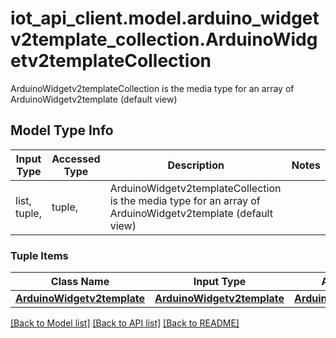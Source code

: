 # iot_api_client.model.arduino_widgetv2template_collection.ArduinoWidgetv2templateCollection

ArduinoWidgetv2templateCollection is the media type for an array of ArduinoWidgetv2template (default view)

## Model Type Info
Input Type | Accessed Type | Description | Notes
------------ | ------------- | ------------- | -------------
list, tuple,  | tuple,  | ArduinoWidgetv2templateCollection is the media type for an array of ArduinoWidgetv2template (default view) | 

### Tuple Items
Class Name | Input Type | Accessed Type | Description | Notes
------------- | ------------- | ------------- | ------------- | -------------
[**ArduinoWidgetv2template**](ArduinoWidgetv2template.md) | [**ArduinoWidgetv2template**](ArduinoWidgetv2template.md) | [**ArduinoWidgetv2template**](ArduinoWidgetv2template.md) |  | 

[[Back to Model list]](../../README.md#documentation-for-models) [[Back to API list]](../../README.md#documentation-for-api-endpoints) [[Back to README]](../../README.md)

